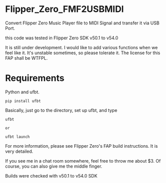 # Flipper_Zero_FMF2USBMIDI

Convert Flipper Zero Music Player file to MIDI Signal and transfer it via USB Port.

this code was tested in Flipper Zero SDK v50.1 to v54.0

It is still under development.
I would like to add various functions when we feel like it.
It's unstable sometimes, so please tolerate it.
The license for this FAP shall be WTFPL.


# Requirements

Python and ufbt.

```
pip install ufbt
```

Basically, just go to the directory, set up ufbt, and type 

```
ufbt

or

ufbt launch

```

For more information, please see Flipper Zero's FAP build instructions.
It is very detailed.

If you see me in a chat room somewhere, feel free to throw me about $3.
Of course, you can also give me the middle finger.

Builds were checked with v50.1 to v54.0 SDK
